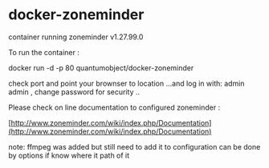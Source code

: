 docker-zoneminder
=================

container running zoneminder v1.27.99.0


To run the container :

docker run -d -p 80 quantumobject/docker-zoneminder

check port and point your brownser to location ...and log in with: admin admin  , change password for security ..

Please check on line documentation to configured zoneminder :

[http://www.zoneminder.com/wiki/index.php/Documentation](http://www.zoneminder.com/wiki/index.php/Documentation)


note: ffmpeg was added but still need to add it to configuration can be done by options if know where it path of it
